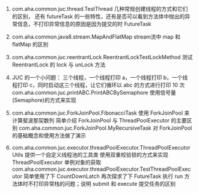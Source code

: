 1. com.aha.common.juc.thread.TestThread 几种常规创建线程的方式和它们的区别，
   还有 futureTask 的一些特性，还有是否可以看到方法体中抛出的异常信息，不打印异常信息的原因是因为提交的时 FutureTask

2. com.aha.common.java8.stream.MapAndFlatMap stream流中 map 和 flatMap 的区别

3. com.aha.common.juc.reentrantLock.ReentrantLockTestLockMethod 
   测试 ReentrantLock 的 lock 与 unLock 方法

4. JUC 的一个小问题：
   三个线程，一个线程打印 a，一个线程打印 b，一个线程打印 c，同时启动这三个线程，让它们循环以 abc 的方式进行打印 10 次
   com.aha.common.juc.printABC.PrintABCBySemaphore 使用信号量(Semaphore)的方式来实现

5. com.aha.common.juc.ForkJoinPool.FibonacciTask 使用 ForkJoinPool 来计算斐波那契数列 
   简单介绍 ForkJoinPool 与 ThreadPoolExecutor 的主要区别
   com.aha.common.juc.ForkJoinPool.MyRecursiveTask 对 ForkJoinPool 的基础概念和使用方法做了演示

6. com.aha.common.juc.executor.threadPoolExecutor.ThreadPoolExecutorUtils 提供一个自定义线程池的工具类
   使用双重校验锁的方式来实现 ThreadPoolExecutor 单例对象的获取
   com.aha.common.juc.executor.threadPoolExecutor.TestThreadPoolExecutor 简单使用了下 CountDownLatch
   再次探求了下 FutureTask 执行 run 方法体时不打印异常栈的问题；说明 submit 和 execute 提交任务的区别
